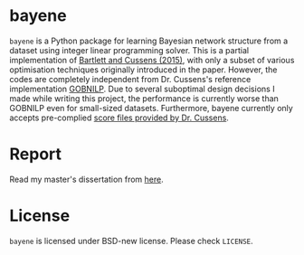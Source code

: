 # bayene
`bayene` is a Python package for learning Bayesian network structure from a dataset using integer linear programming solver.
This is a partial implementation of [Bartlett and Cussens (2015)](https://link.iamblogger.net/erm2t), with only a subset of various optimisation techniques originally introduced in the paper. However, the codes are completely independent from Dr. Cussens's reference implementation [GOBNILP](https://link.iamblogger.net/j1nqo). 
Due to several suboptimal design decisions I made while writing this project, the performance is currently worse than GOBNILP even for small-sized datasets. Furthermore, bayene currently only accepts pre-complied [score files provided by Dr. Cussens](https://link.iamblogger.net/xroew).

# Report
Read my master's dissertation from [here](https://link.iamblogger.net/m7r-a).

# License

`bayene` is licensed under BSD-new license. Please check `LICENSE`.
